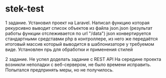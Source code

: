 # stek-test

1 задание.
Установил проект на Laravel. Написал функцию которая рекурсивно выводит список объектов из файла json.jsоn (результат работы функции отслеживается по url "/data")
json конвертируется стандартными средставми php в контроллере, из него же передаётся итоговый массив который выводится в шаблонизаторе у требуемом виде. Установлен npь для обработки и применения стилей

2 задание.
Не успел доделать задание с REST API
На середине проекта возникли неполадки с веб-сервером, не было времени исправить. Попытался предпринять меры, но не получилось.
